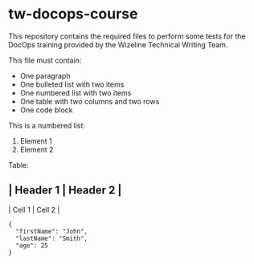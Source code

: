 # tw-docops-course

This repository contains the required files to perform some tests for the DocOps training provided by the Wizeline Technical Writing Team.

This file must contain:

- One paragraph
- One bulleted list with two items
- One numbered list with two items
- One table with two columns and two rows
- One code block

This is a numbered list:

1. Element 1
2. Element 2

Table:

| Header 1 | Header 2 |
-----------------------
| Cell 1   | Cell 2   |

```
{
  "firstName": "John",
  "lastName": "Smith",
  "age": 25
}
```

